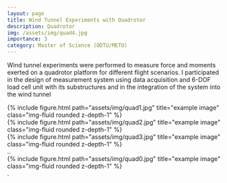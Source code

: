 ```yaml
---
layout: page
title: Wind Tunnel Experiments with Quadrotor
description: Quadrotor 
img: /assets/img/quad4.jpg
importance: 3
category: Master of Science (ODTU/METU)
---
```

   
   Wind tunnel experiments were performed to measure force and moments exerted on a quadrotor platform for different flight scenarios. I participated in the design of measurement system using data acquisition and 6-DOF load cell unit with its substructures and in the integration of the system into the wind tunnel
 
 
<div class="row">
    <div class="col-sm mt-3 mt-md-0">
        {% include figure.html path="assets/img/quad1.jpg" title="example image" class="img-fluid rounded z-depth-1" %}
    </div>
    <div class="col-sm mt-3 mt-md-0">
        {% include figure.html path="assets/img/quad2.jpg" title="example image" class="img-fluid rounded z-depth-1" %}
    </div>
    <div class="col-sm mt-3 mt-md-0">
        {% include figure.html path="assets/img/quad3.jpg" title="example image" class="img-fluid rounded z-depth-1" %}
    </div>
</div>
<div class="caption">
    ..
</div>

<div class="row">
    <div class="col-sm mt-3 mt-md-0">
        {% include figure.html path="assets/img/quad0.jpg" title="example image" class="img-fluid rounded z-depth-1" %}
    </div>
</div>
<div class="caption">
     .
</div>

  
